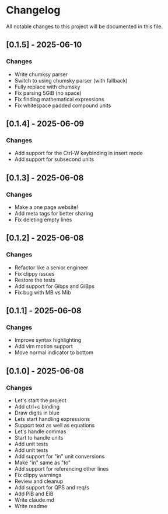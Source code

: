 # Changelog

All notable changes to this project will be documented in this file.

## [0.1.5] - 2025-06-10

### Changes

- Write chumksy parser
- Switch to using chumsky parser (with fallback)
- Fully replace with chumsky
- Fix parsing 5GiB (no space)
- Fix finding mathematical expressions
- Fix whitespace padded compound units

## [0.1.4] - 2025-06-09

### Changes

- Add support for the Ctrl-W keybinding in insert mode
- Add support for subsecond units

## [0.1.3] - 2025-06-08

### Changes

- Make a one page website!
- Add meta tags for better sharing
- Fix deleting empty lines

## [0.1.2] - 2025-06-08

### Changes

- Refactor like a senior engineer
- Fix clippy issues
- Restore the tests
- Add support for Gibps and GiBps
- Fix bug with MB vs Mib

## [0.1.1] - 2025-06-08

### Changes

- Improve syntax highlighting
- Add vim motion support
- Move normal indicator to bottom

## [0.1.0] - 2025-06-08

### Changes

- Let's start the project
- Add ctrl+c binding
- Draw digits in blue
- Lets start handling expressions
- Support text as well as equations
- Let's handle commas
- Start to handle units
- Add unit tests
- Add unit tests
- Add support for "in" unit conversions
- Make "in" same as "to"
- Add support for referencing other lines
- Fix clippy warnings
- Review and cleanup
- Add support for QPS and req/s
- Add PiB and EiB
- Write claude.md
- Write readme


